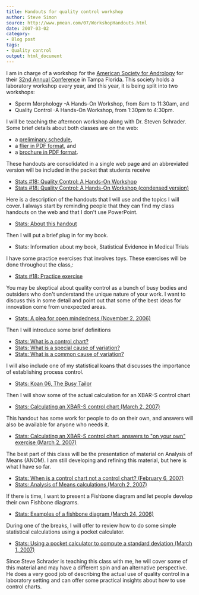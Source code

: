 ```yaml
---
title: Handouts for quality control workshop
author: Steve Simon
source: http://www.pmean.com/07/WorkshopHandouts.html
date: 2007-03-02
category:
- Blog post
tags:
- Quality control
output: html_document
---
```

I am in charge of a workshop for the [American Society for
Andrology](http://www.andrologysociety.com/) for their [32nd Annual
Conference](http://www.andrologysociety.com/meetings/709/default.aspx)
in Tampa Florida. This society holds a laboratory workshop every year,
and this year, it is being split into two workshops:

-   Sperm Morphology -A Hands-On Workshop, from 8am to 11:30am, and
-   Quality Control -A Hands-On Workshop, from 1:30pm to 4:30pm.

I will be teaching the afternoon workshop along with Dr. Steven
Schrader. Some brief details about both classes are on the web:

-   a [preliminary
    schedule](http://www.andrologysociety.com/meetings/709/labworkshop.aspx),
-   a [flier in PDF
    format](http://www.andrologysociety.com/meetings/709/labworkshop.pdf),
    and
-   a [brochure in PDF
    format](http://www.andrologysociety.com/meetings/709/alwbrochure.pdf).

These handouts are consolidated in a single web page and an abbreviated
version will be included in the packet that students receive

-   [Stats \#18: Quality Control: A Hands-On
    Workshop](../training/hand18.asp)
-   [Stats \#18: Quality Control: A Hands-On Workshop (condensed
    version)](../training/hand18condensed.asp)

Here is a description of the handouts that I will use and the topics I
will cover. I always start by reminding people that they can find my
class handouts on the web and that I don\'t use PowerPoint.

-   [Stats: About this handout](../training/extras/brief.htm)

Then I will put a brief plug in for my book.

-   Stats: Information about my book, Statistical Evidence in Medical
    Trials

I have some practice exercises that involves toys. These exercises will
be done throughout the class,:

-   [Stats \#18: Practice
    exercise](../training/exercises/exercises18.htm)

You may be skeptical about quality control as a bunch of busy bodies and
outsiders who don\'t understand the unique nature of your work. I want
to discuss this in some detail and point out that some of the best ideas
for innovation come from unexpected areas.

-   [Stats: A plea for open mindedness (November
    2, 2006)](http://www.childrensmercy.org/stats/weblog2006/OpenMindedness.asp)

Then I will introduce some brief definitions

-   [Stats: What is a control
    chart?](www.childrensmercy.org/definitions/ControlChart.htm)
-   [Stats: What is a special cause of
    variation?](www.childrensmercy.org/definitions/SpecialCause.htm)
-   [Stats: What is a common cause of
    variation?](www.childrensmercy.org/definitions/CommonCause.htm)

I will also include one of my statistical koans that discusses the
importance of establishing process control.

-   [Stats: Koan 06, The Busy Tailor](../koans/BusyTailor.asp)

Then I will show some of the actual calculation for an XBAR-S control
chart

-   [Stats: Calculating an XBAR-S control chart (March
    2, 2007)](XbarSControlChart.asp)

This handout has some work for people to do on their own, and answers
will also be available for anyone who needs it.

-   [Stats: Calculating an XBAR-S control chart, answers to \"on your
    own\" exercise (March 2, 2007)](XbarSControlChartAnswers.html)

The best part of this class will be the presentation of material on
Analysis of Means (ANOM). I am still developing and refining this
material, but here is what I have so far.

-   [Stats: When is a control chart not a control chart? (February
    6, 2007)](AnomExample.html)
-   [Stats: Analysis of Means calculations (March
    2, 2007)](AnomCalculations.html)

If there is time, I want to present a Fishbone diagram and let people
develop their own Fishbone diagrams.

-   [Stats: Examples of a fishbone diagram (March
    24, 2006)](http://www.childrensmercy.org/stats/weblog2006/FishboneDiagram.asp)

During one of the breaks, I will offer to review how to do some simple
statistical calculations using a pocket calculator.

-   [Stats: Using a pocket calculator to compute a standard deviation
    (March 1, 2007)](PocketCalculator.asp)

Since Steve Schrader is teaching this class with me, he will cover some
of this material and may have a different spin and an alternative
perspective. He does a very good job of describing the actual use of
quality control in a laboratory setting and can offer some practical
insights about how to use control charts.
